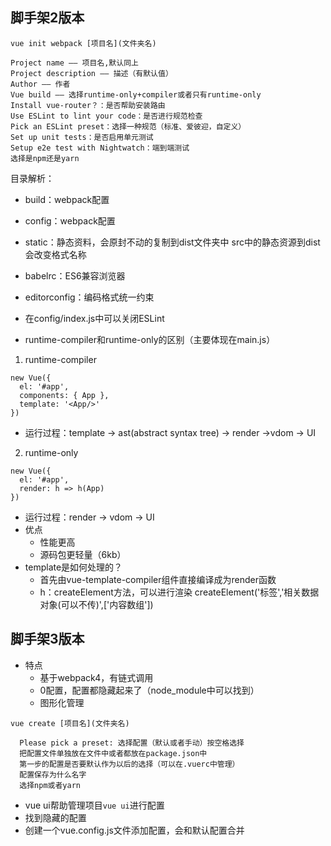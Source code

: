 ## 脚手架2版本

`vue init webpack [项目名](文件夹名)`

```
Project name —— 项目名,默认同上
Project description —— 描述（有默认值）
Author —— 作者
Vue build —— 选择runtime-only+compiler或者只有runtime-only
Install vue-router？：是否帮助安装路由
Use ESLint to lint your code：是否进行规范检查 
Pick an ESLint preset：选择一种规范（标准、爱彼迎，自定义）
Set up unit tests：是否启用单元测试
Setup e2e test with Nightwatch：端到端测试
选择是npm还是yarn
```
目录解析：
* build：webpack配置
* config：webpack配置
* static：静态资料，会原封不动的复制到dist文件夹中
  src中的静态资源到dist会改变格式名称
* babelrc：ES6兼容浏览器
* editorconfig：编码格式统一约束

* 在config/index.js中可以关闭ESLint

* runtime-compiler和runtime-only的区别（主要体现在main.js）
1. runtime-compiler
  ```
  new Vue({
    el: '#app',
    components: { App },
    template: '<App/>'
  }) 
  ```
  * 运行过程：template -> ast(abstract syntax tree) -> render ->vdom -> UI

2. runtime-only
  ```
  new Vue({
    el: '#app',
    render: h => h(App)
  })
  ```
  * 运行过程：render -> vdom -> UI
  * 优点
    * 性能更高
    * 源码包更轻量（6kb）
  * template是如何处理的？
    * 首先由vue-template-compiler组件直接编译成为render函数
    * h：createElement方法，可以进行渲染
      createElement('标签','相关数据对象(可以不传)',['内容数组'])


## 脚手架3版本

* 特点
  * 基于webpack4，有链式调用
  * 0配置，配置都隐藏起来了（node_module中可以找到）
  * 图形化管理

`vue create [项目名](文件夹名)`

```
  Please pick a preset: 选择配置（默认或者手动）按空格选择
  把配置文件单独放在文件中或者都放在package.json中
  第一步的配置是否要默认作为以后的选择（可以在.vuerc中管理）
  配置保存为什么名字
  选择npm或者yarn
```

* vue ui帮助管理项目`vue ui`进行配置
* 找到隐藏的配置
* 创建一个vue.config.js文件添加配置，会和默认配置合并